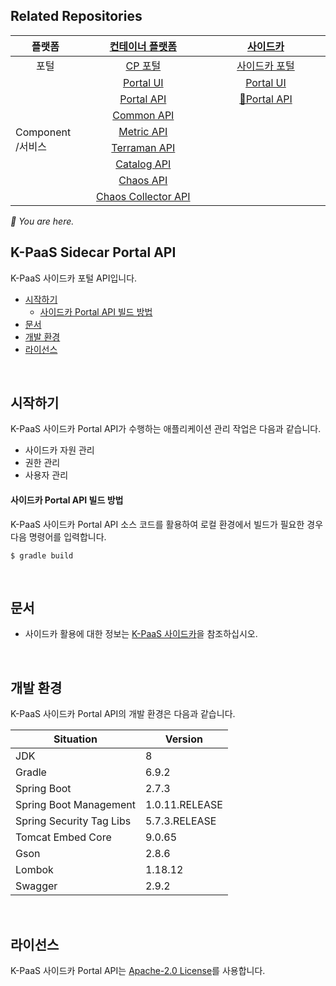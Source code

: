 ## Related Repositories

<table>
<thead>
  <tr>
    <th width="100">플랫폼</th>
    <th width="250"><a href="https://github.com/K-PaaS/cp-deployment">컨테이너 플랫폼</a></th>
    <th width="250"><a href="https://github.com/K-PaaS/sidecar-deployment">사이드카</a></th>
  </tr>
</thead>
<tbody>
  <tr>
    <td align="center">포털</td>
    <td align="center"><a href="https://github.com/K-PaaS/cp-portal-release">CP 포털</a></td>
    <td align="center"><a href="https://github.com/K-PaaS/sidecar-deployment/tree/master/install-scripts/portal">사이드카 포털</a></td>
  </tr>
  <tr>
    <td rowspan="8">Component <br>/서비스</td>
    <td align="center"><a href="https://github.com/K-PaaS/cp-portal-ui">Portal UI</a></td>
    <td align="center"><a href="https://github.com/K-PaaS/sidecar-portal-ui">Portal UI</a></td>
  </tr>
  <tr>
    <td align="center"><a href="https://github.com/K-PaaS/cp-portal-api">Portal API</a></td>
    <td align="center"><a href="https://github.com/K-PaaS/sidecar-portal-api">🚩Portal API</a></td>
  </tr>
  <tr>
    <td align="center"><a href="https://github.com/K-PaaS/cp-portal-common-api">Common API</a></td>
    <td align="center"></td>
  </tr>
  <tr>
    <td align="center"><a href="https://github.com/K-PaaS/cp-metrics-api">Metric API</a></td>
    <td align="center"></td>
  </tr>
  <tr>
    <td align="center"><a href="https://github.com/K-PaaS/cp-terraman">Terraman API</a></td>
    <td align="center"></td>
  </tr>
  <tr>
    <td align="center"><a href="https://github.com/K-PaaS/cp-catalog-api">Catalog API</a></td>
    <td align="center"></td>
  </tr>
  <tr>
    <td align="center"><a href="https://github.com/K-PaaS/cp-chaos-api">Chaos API</a></td>
    <td align="center"></td>
  </tr>
  <tr>
    <td align="center"><a href="https://github.com/K-PaaS/cp-chaos-collector">Chaos Collector API</a></td>
    <td align="center"></td>
  </tr>
</tbody></table>
<i>🚩 You are here.</i>

<br>

## K-PaaS Sidecar Portal API
K-PaaS 사이드카 포털 API입니다.
- [시작하기](#시작하기)
  - [사이드카 Portal API 빌드 방법](#사이드카-Portal-API-빌드-방법)
- [문서](#문서)
- [개발 환경](#개발-환경)
- [라이선스](#라이선스)

<br>

## 시작하기
K-PaaS 사이드카 Portal API가 수행하는 애플리케이션 관리 작업은 다음과 같습니다.
- 사이드카 자원 관리
- 권한 관리
- 사용자 관리

#### 사이드카 Portal API 빌드 방법
K-PaaS 사이드카 Portal API 소스 코드를 활용하여 로컬 환경에서 빌드가 필요한 경우 다음 명령어를 입력합니다.
```
$ gradle build
```

<br>

## 문서
- 사이드카 활용에 대한 정보는 [K-PaaS 사이드카](https://github.com/K-PaaS/sidecar-quide)을 참조하십시오. 

<br>

## 개발 환경
K-PaaS 사이드카 Portal API의 개발 환경은 다음과 같습니다.

| Situation                      | Version |
| ------------------------------ | ------- |
| JDK                            | 8       |
| Gradle                         | 6.9.2   |
| Spring Boot                    | 2.7.3   |
| Spring Boot Management         | 1.0.11.RELEASE  |
| Spring Security Tag Libs       | 5.7.3.RELEASE   |
| Tomcat Embed Core              | 9.0.65  |
| Gson                           | 2.8.6   |
| Lombok                         | 1.18.12 |
| Swagger	                     | 2.9.2   |

<br>

## 라이선스
K-PaaS 사이드카 Portal API는 [Apache-2.0 License](http://www.apache.org/licenses/LICENSE-2.0)를 사용합니다.

